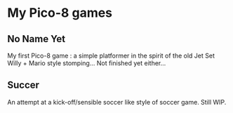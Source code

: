 My Pico-8 games
===============

No Name Yet
-----------
My first Pico-8 game : a simple platformer in the spirit of the old Jet Set Willy + Mario style stomping...
Not finished yet either...

Succer
------
An attempt at a kick-off/sensible soccer like style of soccer game.
Still WIP.